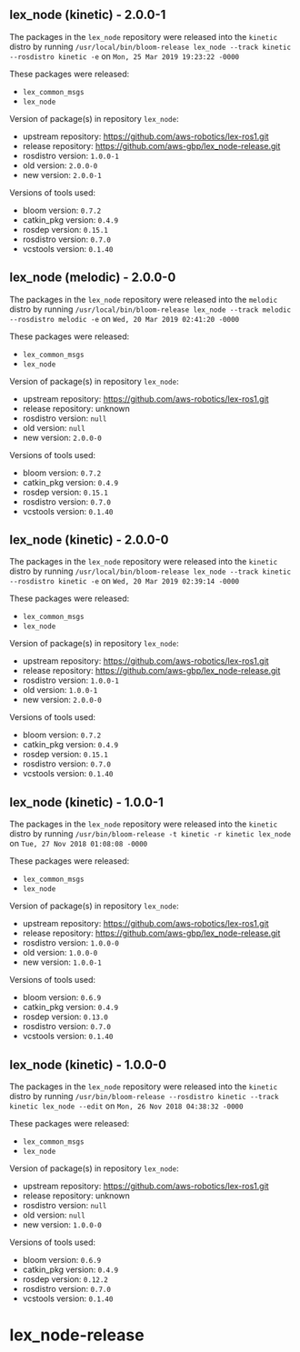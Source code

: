 ## lex_node (kinetic) - 2.0.0-1

The packages in the `lex_node` repository were released into the `kinetic` distro by running `/usr/local/bin/bloom-release lex_node --track kinetic --rosdistro kinetic -e` on `Mon, 25 Mar 2019 19:23:22 -0000`

These packages were released:
- `lex_common_msgs`
- `lex_node`

Version of package(s) in repository `lex_node`:

- upstream repository: https://github.com/aws-robotics/lex-ros1.git
- release repository: https://github.com/aws-gbp/lex_node-release.git
- rosdistro version: `1.0.0-1`
- old version: `2.0.0-0`
- new version: `2.0.0-1`

Versions of tools used:

- bloom version: `0.7.2`
- catkin_pkg version: `0.4.9`
- rosdep version: `0.15.1`
- rosdistro version: `0.7.0`
- vcstools version: `0.1.40`


## lex_node (melodic) - 2.0.0-0

The packages in the `lex_node` repository were released into the `melodic` distro by running `/usr/local/bin/bloom-release lex_node --track melodic --rosdistro melodic -e` on `Wed, 20 Mar 2019 02:41:20 -0000`

These packages were released:
- `lex_common_msgs`
- `lex_node`

Version of package(s) in repository `lex_node`:

- upstream repository: https://github.com/aws-robotics/lex-ros1.git
- release repository: unknown
- rosdistro version: `null`
- old version: `null`
- new version: `2.0.0-0`

Versions of tools used:

- bloom version: `0.7.2`
- catkin_pkg version: `0.4.9`
- rosdep version: `0.15.1`
- rosdistro version: `0.7.0`
- vcstools version: `0.1.40`


## lex_node (kinetic) - 2.0.0-0

The packages in the `lex_node` repository were released into the `kinetic` distro by running `/usr/local/bin/bloom-release lex_node --track kinetic --rosdistro kinetic -e` on `Wed, 20 Mar 2019 02:39:14 -0000`

These packages were released:
- `lex_common_msgs`
- `lex_node`

Version of package(s) in repository `lex_node`:

- upstream repository: https://github.com/aws-robotics/lex-ros1.git
- release repository: https://github.com/aws-gbp/lex_node-release.git
- rosdistro version: `1.0.0-1`
- old version: `1.0.0-1`
- new version: `2.0.0-0`

Versions of tools used:

- bloom version: `0.7.2`
- catkin_pkg version: `0.4.9`
- rosdep version: `0.15.1`
- rosdistro version: `0.7.0`
- vcstools version: `0.1.40`


## lex_node (kinetic) - 1.0.0-1

The packages in the `lex_node` repository were released into the `kinetic` distro by running `/usr/bin/bloom-release -t kinetic -r kinetic lex_node` on `Tue, 27 Nov 2018 01:08:08 -0000`

These packages were released:
- `lex_common_msgs`
- `lex_node`

Version of package(s) in repository `lex_node`:

- upstream repository: https://github.com/aws-robotics/lex-ros1.git
- release repository: https://github.com/aws-gbp/lex_node-release.git
- rosdistro version: `1.0.0-0`
- old version: `1.0.0-0`
- new version: `1.0.0-1`

Versions of tools used:

- bloom version: `0.6.9`
- catkin_pkg version: `0.4.9`
- rosdep version: `0.13.0`
- rosdistro version: `0.7.0`
- vcstools version: `0.1.40`


## lex_node (kinetic) - 1.0.0-0

The packages in the `lex_node` repository were released into the `kinetic` distro by running `/usr/bin/bloom-release --rosdistro kinetic --track kinetic lex_node --edit` on `Mon, 26 Nov 2018 04:38:32 -0000`

These packages were released:
- `lex_common_msgs`
- `lex_node`

Version of package(s) in repository `lex_node`:

- upstream repository: https://github.com/aws-robotics/lex-ros1.git
- release repository: unknown
- rosdistro version: `null`
- old version: `null`
- new version: `1.0.0-0`

Versions of tools used:

- bloom version: `0.6.9`
- catkin_pkg version: `0.4.9`
- rosdep version: `0.12.2`
- rosdistro version: `0.7.0`
- vcstools version: `0.1.40`


# lex_node-release